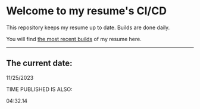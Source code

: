 # Welcome to my resume's CI/CD
This repository keeps my resume up to date. Builds are done daily.
  
You will find [the most recent builds](output/) of my resume here.
* * *
 
## The current date:  
 11/25/2023 
   
  
  
 TIME PUBLISHED IS ALSO: 
  
 04:32.14 
  
  
